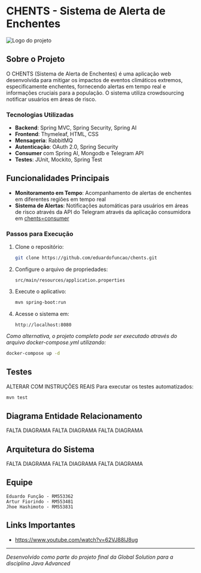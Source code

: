 # CHENTS - Sistema de Alerta de Enchentes

![Logo do projeto](https://github.com/user-attachments/assets/3c0bf63a-5bbf-4c68-b222-d2606ec31377)

## Sobre o Projeto

O CHENTS (Sistema de Alerta de Enchentes) é uma aplicação web desenvolvida para mitigar os impactos de eventos climáticos extremos, especificamente enchentes, fornecendo alertas em tempo real e informações cruciais para a população. O sistema utiliza crowdsourcing notificar usuários em áreas de risco.

### Tecnologias Utilizadas

- **Backend**: Spring MVC, Spring Security, Spring AI
- **Frontend**: Thymeleaf, HTML, CSS
- **Mensageria**: RabbitMQ
- **Autenticação**: OAuth 2.0, Spring Security
- **Consumer** com Spring AI, Mongodb e Telegram API
- **Testes**: JUnit, Mockito, Spring Test

## Funcionalidades Principais

- **Monitoramento em Tempo**: Acompanhamento de alertas de enchentes em diferentes regiões em tempo real
- **Sistema de Alertas**: Notificações automáticas para usuários em áreas de risco através da API do Telegram através da aplicação consumidora em [chents=consumer](github.com/eduardofuncao/chents-consumer)

### Passos para Execução

1. Clone o repositório:
   ```bash
   git clone https://github.com/eduardofuncao/chents.git
   ```

2. Configure o arquivo de propriedades:
   ```
   src/main/resources/application.properties
   ```

3. Execute o aplicativo:
   ```bash
   mvn spring-boot:run
   ```

4. Acesse o sistema em:
   ```
   http://localhost:8080
   ```

*Como alternativa, o projeto completo pode ser executado através do arquivo docker-compose.yml utilizando:*
```bash
docker-compose up -d
```

## Testes

ALTERAR COM INSTRUÇÕES REAIS
Para executar os testes automatizados:

```bash
mvn test
```

## Diagrama Entidade Relacionamento

FALTA DIAGRAMA
FALTA DIAGRAMA
FALTA DIAGRAMA

## Arquitetura do Sistema

FALTA DIAGRAMA
FALTA DIAGRAMA
FALTA DIAGRAMA

## Equipe
    Eduardo Função - RM553362
    Artur Fiorindo - RM553481
    Jhoe Hashimoto - RM553831


## Links Importantes

- https://www.youtube.com/watch?v=62VJ88lJ8ug

---

*Desenvolvido como parte do projeto final da Global Solution para a disciplina Java Advanced*
